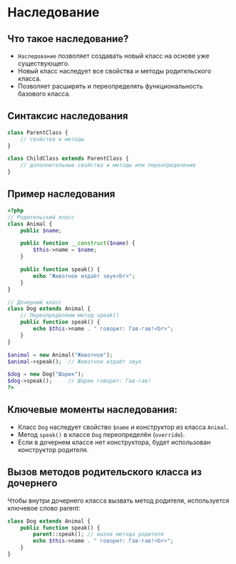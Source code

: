 # Наследование 
## Что такое наследование?
- `Наследование` позволяет создавать новый класс на основе уже существующего.
- Новый класс наследует все свойства и методы родительского класса.
- Позволяет расширять и переопределять функциональность базового класса.

## Синтаксис наследования
```php
class ParentClass {
    // свойства и методы
}

class ChildClass extends ParentClass {
    // дополнительные свойства и методы или переопределение
}
```

## Пример наследования
```php
<?php
// Родительский класс
class Animal {
    public $name;

    public function __construct($name) {
        $this->name = $name;
    }

    public function speak() {
        echo "Животное издаёт звук<br>";
    }
}

// Дочерний класс
class Dog extends Animal {
    // Переопределяем метод speak()
    public function speak() {
        echo $this->name . " говорит: Гав-гав!<br>";
    }
}

$animal = new Animal("Животное");
$animal->speak();  // Животное издаёт звук

$dog = new Dog("Шарик");
$dog->speak();     // Шарик говорит: Гав-гав!
?>
```

## Ключевые моменты наследования:
- Класс `Dog` наследует свойство `$name` и конструктор из класса `Animal`.
- Метод `speak()` в классе `Dog` переопределён (`override`).
- Если в дочернем классе нет конструктора, будет использован конструктор родителя.

## Вызов методов родительского класса из дочернего
Чтобы внутри дочернего класса вызвать метод родителя, используется ключевое слово parent:
```php
class Dog extends Animal {
    public function speak() {
        parent::speak(); // вызов метода родителя
        echo $this->name . " говорит: Гав-гав!<br>";
    }
}
```
